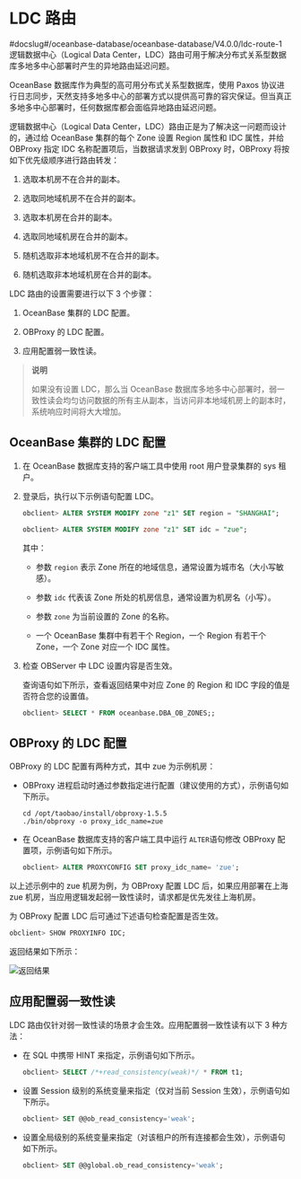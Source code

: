 # LDC 路由
#docslug#/oceanbase-database/oceanbase-database/V4.0.0/ldc-route-1
逻辑数据中心（Logical Data Center，LDC）路由可用于解决分布式关系型数据库多地多中心部署时产生的异地路由延迟问题。

OceanBase 数据库作为典型的高可用分布式关系型数据库，使用 Paxos 协议进行日志同步，天然支持多地多中心的部署方式以提供高可靠的容灾保证。但当真正多地多中心部署时，任何数据库都会面临异地路由延迟问题。

逻辑数据中心（Logical Data Center，LDC）路由正是为了解决这一问题而设计的，通过给 OceanBase 集群的每个 Zone 设置 Region 属性和 IDC 属性，并给 OBProxy 指定 IDC 名称配置项后，当数据请求发到 OBProxy 时，OBProxy 将按如下优先级顺序进行路由转发：

1. 选取本机房不在合并的副本。

2. 选取同地域机房不在合并的副本。

3. 选取本机房在合并的副本。

4. 选取同地域机房在合并的副本。

5. 随机选取非本地域机房不在合并的副本。

6. 随机选取非本地域机房在合并的副本。

LDC 路由的设置需要进行以下 3 个步骤：

1. OceanBase 集群的 LDC 配置。

2. OBProxy 的 LDC 配置。

3. 应用配置弱一致性读。

>**说明**
>
>如果没有设置 LDC，那么当 OceanBase 数据库多地多中心部署时，弱一致性读会均匀访问数据的所有主从副本，当访问非本地域机房上的副本时，系统响应时间将大大增加。

## OceanBase 集群的 LDC 配置

1. 在 OceanBase 数据库支持的客户端工具中使用 root 用户登录集群的 sys 租户。

2. 登录后，执行以下示例语句配置 LDC。

   ```sql
   obclient> ALTER SYSTEM MODIFY zone "z1" SET region = "SHANGHAI"; 
   
   obclient> ALTER SYSTEM MODIFY zone "z1" SET idc = "zue";
   ```

   其中：
  
   * 参数 `region` 表示 Zone 所在的地域信息，通常设置为城市名（大小写敏感）。

   * 参数 `idc` 代表该 Zone 所处的机房信息，通常设置为机房名（小写）。

   * 参数 `zone` 为当前设置的 Zone 的名称。

   * 一个 OceanBase 集群中有若干个 Region，一个 Region 有若干个 Zone，一个 Zone 对应一个 IDC 属性。

3. 检查 OBServer 中 LDC 设置内容是否生效。

   查询语句如下所示，查看返回结果中对应 Zone 的 Region 和 IDC 字段的值是否符合您的设置值。

   ```sql
   obclient> SELECT * FROM oceanbase.DBA_OB_ZONES;;
   ```

## OBProxy 的 LDC 配置

OBProxy 的 LDC 配置有两种方式，其中 zue 为示例机房：

* OBProxy 进程启动时通过参数指定进行配置（建议使用的方式），示例语句如下所示。

  ```shell
  cd /opt/taobao/install/obproxy-1.5.5
  ./bin/obproxy -o proxy_idc_name=zue
  ```

* 在 OceanBase 数据库支持的客户端工具中运行 `ALTER`语句修改 OBProxy 配置项，示例语句如下所示。

  ```sql
  obclient> ALTER PROXYCONFIG SET proxy_idc_name= 'zue';
  ```

以上述示例中的 zue 机房为例，为 OBProxy 配置 LDC 后，如果应用部署在上海 zue 机房，当应用逻辑发起弱一致性读时，请求都是优先发往上海机房。

为 OBProxy 配置 LDC 后可通过下述语句检查配置是否生效。

```sql
obclient> SHOW PROXYINFO IDC;
```

返回结果如下所示：

![返回结果](https://help-static-aliyun-doc.aliyuncs.com/assets/img/zh-CN/5525858951/p147037.png)

## 应用配置弱一致性读

LDC 路由仅针对弱一致性读的场景才会生效。应用配置弱一致性读有以下 3 种方法：

* 在 SQL 中携带 HINT 来指定，示例语句如下所示。

  ```sql
  obclient> SELECT /*+read_consistency(weak)*/ * FROM t1;
  ```

* 设置 Session 级别的系统变量来指定（仅对当前 Session 生效），示例语句如下所示。

  ```sql
  obclient> SET @@ob_read_consistency='weak';
  ```

* 设置全局级别的系统变量来指定（对该租户的所有连接都会生效），示例语句如下所示。

  ```sql
  obclient> SET @@global.ob_read_consistency='weak';
  ```
